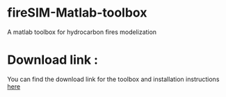 # fireSIM-Matlab-toolbox
A matlab toolbox for hydrocarbon fires modelization 

# Download link : 
You can find the download link for the toolbox and installation instructions [here](https://github.com/YakNazim/fireSIM-Matlab-toolbox/releases)
